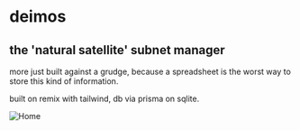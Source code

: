 # deimos
## the 'natural satellite' subnet manager

more just built against a grudge, because a spreadsheet is the worst way to store this kind of information.

built on remix with tailwind, db via prisma on sqlite.

![Home](https://i.imgur.com/JkaVVPU.jpg)
